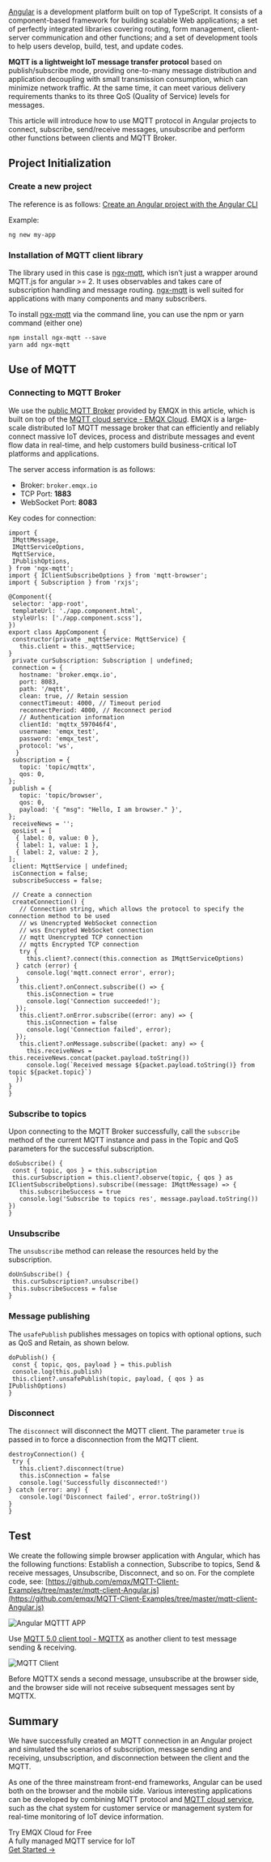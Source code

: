 [Angular](https://angular.io/) is a development platform built on top of TypeScript. It consists of a component-based framework for building scalable Web applications; a set of perfectly integrated libraries covering routing, form management, client-server communication and other functions; and a set of development tools to help users develop, build, test, and update codes.

**MQTT is a lightweight IoT message transfer protocol** based on publish/subscribe mode, providing one-to-many message distribution and application decoupling with small transmission consumption, which can minimize network traffic. At the same time, it can meet various delivery requirements thanks to its three QoS (Quality of Service) levels for messages.

This article will introduce how to use MQTT protocol in Angular projects to connect, subscribe, send/receive messages, unsubscribe and perform other functions between clients and MQTT Broker.

## Project Initialization

### Create a new project

The reference is as follows: [Create an Angular project with the Angular CLI](https://angular.io/guide/setup-local#install-the-angular-cli)

Example:

```
ng new my-app
```

### Installation of MQTT client library

The library used in this case is [ngx-mqtt](https://sclausen.github.io/ngx-mqtt/), which isn’t just a wrapper around MQTT.js for angular >= 2. It uses observables and takes care of subscription handling and message routing. [ngx-mqtt](https://sclausen.github.io/ngx-mqtt/) is well suited for applications with many components and many subscribers.

To install [ngx-mqtt](https://sclausen.github.io/ngx-mqtt/) via the command line, you can use the npm or yarn command (either one)

```
npm install ngx-mqtt --save 
yarn add ngx-mqtt 
```

## Use of MQTT

### Connecting to MQTT Broker

We use the [public MQTT Broker](https://www.emqx.com/en/mqtt/public-mqtt5-broker) provided by EMQX in this article, which is built on top of the [MQTT cloud service - EMQX Cloud](https://www.emqx.com/en/cloud). EMQX is a large-scale distributed IoT MQTT message broker that can efficiently and reliably connect massive IoT devices, process and distribute messages and event flow data in real-time, and help customers build business-critical IoT platforms and applications.

The server access information is as follows:

- Broker: `broker.emqx.io`
- TCP Port: **1883**
- WebSocket Port: **8083**

Key codes for connection:

```
import {
 IMqttMessage,
 IMqttServiceOptions,
 MqttService,
 IPublishOptions,
} from 'ngx-mqtt';
import { IClientSubscribeOptions } from 'mqtt-browser';
import { Subscription } from 'rxjs';

@Component({
 selector: 'app-root',
 templateUrl: './app.component.html',
 styleUrls: ['./app.component.scss'],
})
export class AppComponent {
 constructor(private _mqttService: MqttService) {
   this.client = this._mqttService;
}
 private curSubscription: Subscription | undefined;
 connection = {
   hostname: 'broker.emqx.io',
   port: 8083,
   path: '/mqtt',
   clean: true, // Retain session
   connectTimeout: 4000, // Timeout period
   reconnectPeriod: 4000, // Reconnect period
   // Authentication information
   clientId: 'mqttx_597046f4',
   username: 'emqx_test',
   password: 'emqx_test',
   protocol: 'ws',
  }
 subscription = {
   topic: 'topic/mqttx',
   qos: 0,
};
 publish = {
   topic: 'topic/browser',
   qos: 0,
   payload: '{ "msg": "Hello, I am browser." }',
};
 receiveNews = '';
 qosList = [
  { label: 0, value: 0 },
  { label: 1, value: 1 },
  { label: 2, value: 2 },
];
 client: MqttService | undefined;
 isConnection = false;
 subscribeSuccess = false;

 // Create a connection
 createConnection() {
   // Connection string, which allows the protocol to specify the connection method to be used
   // ws Unencrypted WebSocket connection
   // wss Encrypted WebSocket connection
   // mqtt Unencrypted TCP connection
   // mqtts Encrypted TCP connection
   try {
     this.client?.connect(this.connection as IMqttServiceOptions)
  } catch (error) {
     console.log('mqtt.connect error', error);
  }
   this.client?.onConnect.subscribe(() => {
     this.isConnection = true
     console.log('Connection succeeded!');
  });
   this.client?.onError.subscribe((error: any) => {
     this.isConnection = false
     console.log('Connection failed', error);
  });
   this.client?.onMessage.subscribe((packet: any) => {
     this.receiveNews = this.receiveNews.concat(packet.payload.toString())
     console.log(`Received message ${packet.payload.toString()} from topic ${packet.topic}`)
  })
}
}
```

### Subscribe to topics

Upon connecting to the MQTT Broker successfully, call the `subscribe` method of the current MQTT instance and pass in the Topic and QoS parameters for the successful subscription.

```
doSubscribe() {
 const { topic, qos } = this.subscription
 this.curSubscription = this.client?.observe(topic, { qos } as IClientSubscribeOptions).subscribe((message: IMqttMessage) => {
   this.subscribeSuccess = true
   console.log('Subscribe to topics res', message.payload.toString())
})
}
```

### Unsubscribe

The `unsubscribe` method can release the resources held by the subscription.

```
doUnSubscribe() {
 this.curSubscription?.unsubscribe()
 this.subscribeSuccess = false
}
```

### Message publishing

The `usafePublish` publishes messages on topics with optional options, such as QoS and Retain, as shown below.

```
doPublish() {
 const { topic, qos, payload } = this.publish
 console.log(this.publish)
 this.client?.unsafePublish(topic, payload, { qos } as IPublishOptions)
}
```

### Disconnect

The `disconnect` will disconnect the MQTT client. The parameter `true` is passed in to force a disconnection from the MQTT client.

```
destroyConnection() {
 try {
   this.client?.disconnect(true)
   this.isConnection = false
   console.log('Successfully disconnected!')
} catch (error: any) {
   console.log('Disconnect failed', error.toString())
}
}
```

## Test

We create the following simple browser application with Angular, which has the following functions: Establish a connection, Subscribe to topics, Send & receive messages, Unsubscribe, Disconnect, and so on. For the complete code, see: [https://github.com/emqx/MQTT-Client-Examples/tree/master/mqtt-client-Angular.js](https://github.com/emqx/MQTT-Client-Examples/tree/master/mqtt-client-Angular.js) 

![Angular MQTTT APP](https://assets.emqx.com/images/5fbd7272ef81de85e2cd498762d52b63.png)

Use [MQTT 5.0 client tool - MQTTX](https://mqttx.app/) as another client to test message sending & receiving.

![MQTT Client](https://assets.emqx.com/images/1d5c27483ba0a80800ea3f43bc4e04ed.png)

Before MQTTX sends a second message, unsubscribe at the browser side, and the browser side will not receive subsequent messages sent by MQTTX.

## Summary

We have successfully created an MQTT connection in an Angular project and simulated the scenarios of subscription, message sending and receiving, unsubscription, and disconnection between the client and the MQTT.

As one of the three mainstream front-end frameworks, Angular can be used both on the browser and the mobile side. Various interesting applications can be developed by combining MQTT protocol and [MQTT cloud service](https://www.emqx.com/en/cloud), such as the chat system for customer service or management system for real-time monitoring of IoT device information.


<section class="promotion">
    <div>
        Try EMQX Cloud for Free
        <div class="is-size-14 is-text-normal has-text-weight-normal">A fully managed MQTT service for IoT</div>
    </div>
    <a href="https://accounts.emqx.com/signup?continue=https://cloud-intl.emqx.com/console/deployments/0?oper=new" class="button is-gradient px-5">Get Started →</a>
</section>
